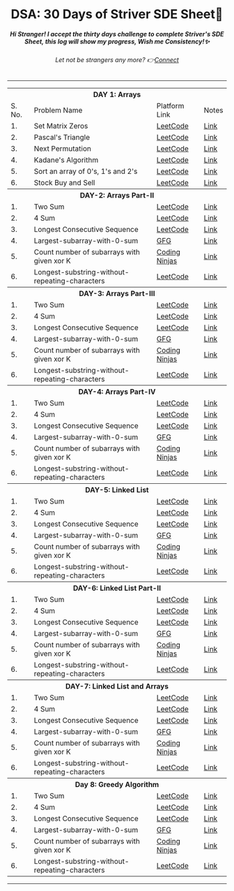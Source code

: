 <h1 align="center">DSA: 30 Days of Striver SDE Sheet🎯</h1>

<h5 align="center"><i> Hi Stranger! I accept the thirty days challenge to complete Striver's SDE Sheet, this log will show my progress, Wish me Consistency!✨</i></h5>
<h6 align="center"><i>Let not be strangers any more? 👉<a href= "https://www.linkedin.com/in/sugam-goel-india/">Connect</a></i></h6> 
<hr>

<!--Day1-->
<table align="center">
  <th colspan = "4">DAY 1: Arrays</th>
  <tr>
    <td>S. No.</td>
  <td>Problem Name</td>
  <td>Platform Link</td>
  <td>Notes</td>
  </tr>
  <tr>
    <td>1.</td>
    <td>Set Matrix Zeros</td>
    <td><a href="https://leetcode.com/problems/set-matrix-zeroes/">LeetCode</a></td>
    <td><a href="">Link</a></td>
  </tr>
    <tr>
    <td>2.</td>
    <td>Pascal's Triangle</td>
    <td><a href="https://leetcode.com/problems/pascals-triangle/">LeetCode</a></td>
    <td><a href="">Link</a></td>  
  </tr>
  <tr>
    <td>3.</td>
    <td>Next Permutation</td>
    <td><a href="https://leetcode.com/problems/next-permutation/">LeetCode</a></td>
    <td><a href="">Link</a></td>
  </tr>  
  <tr>
    <td>4.</td>
    <td>Kadane's Algorithm</td>
    <td><a href="https://leetcode.com/problems/maximum-subarray/">LeetCode</a></td>
    <td><a href="">Link</a></td>
  </tr>  
  <tr>
    <td>5.</td>
    <td>Sort an array of 0's, 1's and 2's</td>
    <td><a href="https://leetcode.com/problems/sort-colors/">LeetCode</a></td>
    <td><a href="">Link</a></td>
  </tr>  
  <tr>
    <td>6.</td>
    <td>Stock Buy and Sell</td>
    <td><a href="https://leetcode.com/problems/best-time-to-buy-and-sell-stock/">LeetCode</a></td>
    <td><a href="https://leetcode.com/problems/two-sum/">Link</a></td>
  </tr>
  <th colspan = "4">DAY-2: Arrays Part-II</th>
  <tr>
    <td>1.</td>
    <td>Two Sum</td>
    <td><a href="https://leetcode.com/problems/two-sum/">LeetCode</a></td>
    <td><a href="">Link</a></td>
  </tr>
    <tr>
    <td>2.</td>
    <td>4 Sum</td>
    <td><a href="https://leetcode.com/problems/4sum/">LeetCode</a></td>
    <td><a href="">Link</a></td>
  </tr>
  <tr>
    <td>3.</td>
    <td>Longest Consecutive Sequence</td>
    <td><a href="https://leetcode.com/problems/longest-consecutive-sequence/">LeetCode</a></td>
    <td><a href="">Link</a></td>
  </tr>  
  <tr>
    <td>4.</td>
    <td>Largest-subarray-with-0-sum</td>
    <td><a href="https://practice.geeksforgeeks.org/problems/largest-subarray-with-0-sum/1">GFG</a></td>
    <td><a href="">Link</a></td>
  </tr>  
  <tr>
    <td>5.</td>
    <td>Count number of subarrays with given xor K</td>
    <td><a href="https://www.codingninjas.com/codestudio/problems/1115652?topList=striver-sde-sheet-problems&utm_source=striver&utm_medium=website">Coding Ninjas</a></td>
    <td><a href="">Link</a></td>
  </tr>  
  <tr>
    <td>6.</td>
    <td>Longest-substring-without-repeating-characters</td>
    <td><a href="https://leetcode.com/problems/longest-substring-without-repeating-characters/">LeetCode</a></td>
    <td><a href="">Link</a></td>
  </tr>
  <th colspan = "4">DAY-3: Arrays Part-III</th>
  <tr>
    <td>1.</td>
    <td>Two Sum</td>
    <td><a href="https://leetcode.com/problems/two-sum/">LeetCode</a></td>
    <td><a href="striversheet/Solutions/Week-1/Day-4/2Sum.md">Link</a></td>
  </tr>
    <tr>
    <td>2.</td>
    <td>4 Sum</td>
    <td><a href="https://leetcode.com/problems/4sum/">LeetCode</a></td>
    <td><a href="">Link</a></td>
  </tr>
  <tr>
    <td>3.</td>
    <td>Longest Consecutive Sequence</td>
    <td><a href="https://leetcode.com/problems/longest-consecutive-sequence/">LeetCode</a></td>
    <td><a href="">Link</a></td>
  </tr>  
  <tr>
    <td>4.</td>
    <td>Largest-subarray-with-0-sum</td>
    <td><a href="https://practice.geeksforgeeks.org/problems/largest-subarray-with-0-sum/1">GFG</a></td>
    <td><a href="">Link</a></td>
  </tr>  
  <tr>
    <td>5.</td>
    <td>Count number of subarrays with given xor K</td>
    <td><a href="https://www.codingninjas.com/codestudio/problems/1115652?topList=striver-sde-sheet-problems&utm_source=striver&utm_medium=website">Coding Ninjas</a></td>
    <td><a href="https://leetcode.com/problems/two-sum/">Link</a></td>
  </tr>  
  <tr>
    <td>6.</td>
    <td>Longest-substring-without-repeating-characters</td>
    <td><a href="https://leetcode.com/problems/longest-substring-without-repeating-characters/">LeetCode</a></td>
    <td><a href="https://leetcode.com/problems/two-sum/">Link</a></td>
  </tr>
  <th colspan = "4">DAY-4: Arrays Part-IV</th>
  <tr>
    <td>1.</td>
    <td>Two Sum</td>
    <td><a href="https://leetcode.com/problems/two-sum/">LeetCode</a></td>
    <td><a href="https://leetcode.com/problems/two-sum/">Link</a></td>
  </tr>
    <tr>
    <td>2.</td>
    <td>4 Sum</td>
    <td><a href="https://leetcode.com/problems/4sum/">LeetCode</a></td>
    <td><a href="https://leetcode.com/problems/two-sum/">Link</a></td>
  </tr>
  <tr>
    <td>3.</td>
    <td>Longest Consecutive Sequence</td>
    <td><a href="https://leetcode.com/problems/longest-consecutive-sequence/">LeetCode</a></td>
    <td><a href="https://leetcode.com/problems/two-sum/">Link</a></td>
  </tr>  
  <tr>
    <td>4.</td>
    <td>Largest-subarray-with-0-sum</td>
    <td><a href="https://practice.geeksforgeeks.org/problems/largest-subarray-with-0-sum/1">GFG</a></td>
    <td><a href="https://leetcode.com/problems/two-sum/">Link</a></td>
  </tr>  
  <tr>
    <td>5.</td>
    <td>Count number of subarrays with given xor K</td>
    <td><a href="https://www.codingninjas.com/codestudio/problems/1115652?topList=striver-sde-sheet-problems&utm_source=striver&utm_medium=website">Coding Ninjas</a></td>
    <td><a href="https://leetcode.com/problems/two-sum/">Link</a></td>
  </tr>  
  <tr>
    <td>6.</td>
    <td>Longest-substring-without-repeating-characters</td>
    <td><a href="https://leetcode.com/problems/longest-substring-without-repeating-characters/">LeetCode</a></td>
    <td><a href="https://leetcode.com/problems/two-sum/">Link</a></td>
  </tr>
  <th colspan = "4">DAY-5: Linked List</th>
  <tr>
    <td>1.</td>
    <td>Two Sum</td>
    <td><a href="https://leetcode.com/problems/two-sum/">LeetCode</a></td>
    <td><a href="https://leetcode.com/problems/two-sum/">Link</a></td>
  </tr>
    <tr>
    <td>2.</td>
    <td>4 Sum</td>
    <td><a href="https://leetcode.com/problems/4sum/">LeetCode</a></td>
    <td><a href="https://leetcode.com/problems/two-sum/">Link</a></td>
  </tr>
  <tr>
    <td>3.</td>
    <td>Longest Consecutive Sequence</td>
    <td><a href="https://leetcode.com/problems/longest-consecutive-sequence/">LeetCode</a></td>
    <td><a href="https://leetcode.com/problems/two-sum/">Link</a></td>
  </tr>  
  <tr>
    <td>4.</td>
    <td>Largest-subarray-with-0-sum</td>
    <td><a href="https://practice.geeksforgeeks.org/problems/largest-subarray-with-0-sum/1">GFG</a></td>
    <td><a href="https://leetcode.com/problems/two-sum/">Link</a></td>
  </tr>  
  <tr>
    <td>5.</td>
    <td>Count number of subarrays with given xor K</td>
    <td><a href="https://www.codingninjas.com/codestudio/problems/1115652?topList=striver-sde-sheet-problems&utm_source=striver&utm_medium=website">Coding Ninjas</a></td>
    <td><a href="https://leetcode.com/problems/two-sum/">Link</a></td>
  </tr>  
  <tr>
    <td>6.</td>
    <td>Longest-substring-without-repeating-characters</td>
    <td><a href="https://leetcode.com/problems/longest-substring-without-repeating-characters/">LeetCode</a></td>
    <td><a href="https://leetcode.com/problems/two-sum/">Link</a></td>
  </tr>
  <th colspan = "4">DAY-6: Linked List Part-II</th>
  <tr>
    <td>1.</td>
    <td>Two Sum</td>
    <td><a href="https://leetcode.com/problems/two-sum/">LeetCode</a></td>
    <td><a href="https://leetcode.com/problems/two-sum/">Link</a></td>
  </tr>
    <tr>
    <td>2.</td>
    <td>4 Sum</td>
    <td><a href="https://leetcode.com/problems/4sum/">LeetCode</a></td>
    <td><a href="https://leetcode.com/problems/two-sum/">Link</a></td>
  </tr>
  <tr>
    <td>3.</td>
    <td>Longest Consecutive Sequence</td>
    <td><a href="https://leetcode.com/problems/longest-consecutive-sequence/">LeetCode</a></td>
    <td><a href="https://leetcode.com/problems/two-sum/">Link</a></td>
  </tr>  
  <tr>
    <td>4.</td>
    <td>Largest-subarray-with-0-sum</td>
    <td><a href="https://practice.geeksforgeeks.org/problems/largest-subarray-with-0-sum/1">GFG</a></td>
    <td><a href="https://leetcode.com/problems/two-sum/">Link</a></td>
  </tr>  
  <tr>
    <td>5.</td>
    <td>Count number of subarrays with given xor K</td>
    <td><a href="https://www.codingninjas.com/codestudio/problems/1115652?topList=striver-sde-sheet-problems&utm_source=striver&utm_medium=website">Coding Ninjas</a></td>
    <td><a href="https://leetcode.com/problems/two-sum/">Link</a></td>
  </tr>  
  <tr>
    <td>6.</td>
    <td>Longest-substring-without-repeating-characters</td>
    <td><a href="https://leetcode.com/problems/longest-substring-without-repeating-characters/">LeetCode</a></td>
    <td><a href="https://leetcode.com/problems/two-sum/">Link</a></td>
  </tr>
  <th colspan = "4">DAY-7: Linked List and Arrays</th>
  <tr>
    <td>1.</td>
    <td>Two Sum</td>
    <td><a href="https://leetcode.com/problems/two-sum/">LeetCode</a></td>
    <td><a href="https://leetcode.com/problems/two-sum/">Link</a></td>
  </tr>
    <tr>
    <td>2.</td>
    <td>4 Sum</td>
    <td><a href="https://leetcode.com/problems/4sum/">LeetCode</a></td>
    <td><a href="https://leetcode.com/problems/two-sum/">Link</a></td>
  </tr>
  <tr>
    <td>3.</td>
    <td>Longest Consecutive Sequence</td>
    <td><a href="https://leetcode.com/problems/longest-consecutive-sequence/">LeetCode</a></td>
    <td><a href="https://leetcode.com/problems/two-sum/">Link</a></td>
  </tr>  
  <tr>
    <td>4.</td>
    <td>Largest-subarray-with-0-sum</td>
    <td><a href="https://practice.geeksforgeeks.org/problems/largest-subarray-with-0-sum/1">GFG</a></td>
    <td><a href="https://leetcode.com/problems/two-sum/">Link</a></td>
  </tr>  
  <tr>
    <td>5.</td>
    <td>Count number of subarrays with given xor K</td>
    <td><a href="https://www.codingninjas.com/codestudio/problems/1115652?topList=striver-sde-sheet-problems&utm_source=striver&utm_medium=website">Coding Ninjas</a></td>
    <td><a href="https://leetcode.com/problems/two-sum/">Link</a></td>
  </tr>  
  <tr>
    <td>6.</td>
    <td>Longest-substring-without-repeating-characters</td>
    <td><a href="https://leetcode.com/problems/longest-substring-without-repeating-characters/">LeetCode</a></td>
    <td><a href="https://leetcode.com/problems/two-sum/">Link</a></td>
  </tr>
  <th colspan = "4">Day 8: Greedy Algorithm</th>
  <tr>
    <td>1.</td>
    <td>Two Sum</td>
    <td><a href="https://leetcode.com/problems/two-sum/">LeetCode</a></td>
    <td><a href="https://leetcode.com/problems/two-sum/">Link</a></td>
  </tr>
    <tr>
    <td>2.</td>
    <td>4 Sum</td>
    <td><a href="https://leetcode.com/problems/4sum/">LeetCode</a></td>
    <td><a href="https://leetcode.com/problems/two-sum/">Link</a></td>
  </tr>
  <tr>
    <td>3.</td>
    <td>Longest Consecutive Sequence</td>
    <td><a href="https://leetcode.com/problems/longest-consecutive-sequence/">LeetCode</a></td>
    <td><a href="https://leetcode.com/problems/two-sum/">Link</a></td>
  </tr>  
  <tr>
    <td>4.</td>
    <td>Largest-subarray-with-0-sum</td>
    <td><a href="https://practice.geeksforgeeks.org/problems/largest-subarray-with-0-sum/1">GFG</a></td>
    <td><a href="https://leetcode.com/problems/two-sum/">Link</a></td>
  </tr>  
  <tr>
    <td>5.</td>
    <td>Count number of subarrays with given xor K</td>
    <td><a href="https://www.codingninjas.com/codestudio/problems/1115652?topList=striver-sde-sheet-problems&utm_source=striver&utm_medium=website">Coding Ninjas</a></td>
    <td><a href="https://leetcode.com/problems/two-sum/">Link</a></td>
  </tr>  
  <tr>
    <td>6.</td>
    <td>Longest-substring-without-repeating-characters</td>
    <td><a href="https://leetcode.com/problems/longest-substring-without-repeating-characters/">LeetCode</a></td>
    <td><a href="https://leetcode.com/problems/two-sum/">Link</a></td>
  </tr>
</table>
<hr>
